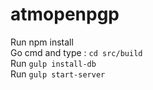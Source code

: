 # atmopenpgp
Run npm install <br>
Go cmd and type : `cd src/build` <br>
Run `gulp install-db` <br>
Run `gulp start-server`
